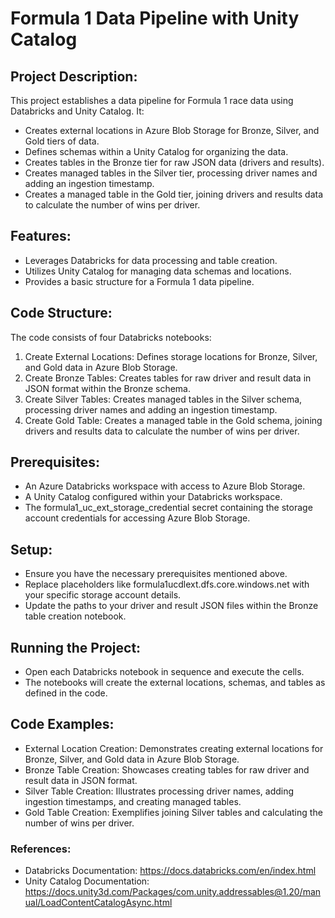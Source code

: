 # Formula 1 Data Pipeline with Unity Catalog

## Project Description:

This project establishes a data pipeline for Formula 1 race data using Databricks and Unity Catalog. It:

- Creates external locations in Azure Blob Storage for Bronze, Silver, and Gold tiers of data.
- Defines schemas within a Unity Catalog for organizing the data.
- Creates tables in the Bronze tier for raw JSON data (drivers and results).
- Creates managed tables in the Silver tier, processing driver names and adding an ingestion timestamp.
- Creates a managed table in the Gold tier, joining drivers and results data to calculate the number of wins per driver.

## Features:

- Leverages Databricks for data processing and table creation.
- Utilizes Unity Catalog for managing data schemas and locations.
- Provides a basic structure for a Formula 1 data pipeline.

## Code Structure:

The code consists of four Databricks notebooks:
1. Create External Locations: Defines storage locations for Bronze, Silver, and Gold data in Azure Blob Storage.
2. Create Bronze Tables: Creates tables for raw driver and result data in JSON format within the Bronze schema.
3. Create Silver Tables: Creates managed tables in the Silver schema, processing driver names and adding an ingestion timestamp.
4. Create Gold Table: Creates a managed table in the Gold schema, joining drivers and results data to calculate the number of wins per driver.

## Prerequisites:

- An Azure Databricks workspace with access to Azure Blob Storage.
- A Unity Catalog configured within your Databricks workspace.
- The formula1_uc_ext_storage_credential secret containing the storage account credentials for accessing Azure Blob Storage.

## Setup:

- Ensure you have the necessary prerequisites mentioned above.
- Replace placeholders like formula1ucdlext.dfs.core.windows.net with your specific storage account details.
- Update the paths to your driver and result JSON files within the Bronze table creation notebook.

## Running the Project:

- Open each Databricks notebook in sequence and execute the cells.
- The notebooks will create the external locations, schemas, and tables as defined in the code.

## Code Examples:

- External Location Creation: Demonstrates creating external locations for Bronze, Silver, and Gold data in Azure Blob Storage.
- Bronze Table Creation: Showcases creating tables for raw driver and result data in JSON format.
- Silver Table Creation: Illustrates processing driver names, adding ingestion timestamps, and creating managed tables.
- Gold Table Creation: Exemplifies joining Silver tables and calculating the number of wins per driver.

### References:

- Databricks Documentation: https://docs.databricks.com/en/index.html
- Unity Catalog Documentation: https://docs.unity3d.com/Packages/com.unity.addressables@1.20/manual/LoadContentCatalogAsync.html
